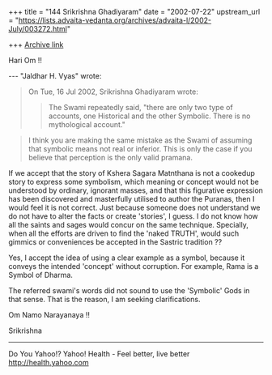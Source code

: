 +++
title = "144 Srikrishna Ghadiyaram"
date = "2002-07-22"
upstream_url = "https://lists.advaita-vedanta.org/archives/advaita-l/2002-July/003272.html"

+++
[Archive link](https://lists.advaita-vedanta.org/archives/advaita-l/2002-July/003272.html)

Hari Om !!

--- "Jaldhar H. Vyas" <jaldhar at BRAINCELLS.COM> wrote:
> On Tue, 16 Jul 2002, Srikrishna Ghadiyaram wrote:
>
> > The Swami repeatedly said, "there are only two
> type of accounts, one
> > Historical and the other Symbolic. There is no
> >mythological account."

>
> I think you are making the same mistake as the Swami
> of assuming that
> symbolic means not real or inferior.  This is only
> the case if you believe
> that perception is the only valid pramana.

If we accept that the story of Kshera Sagara Matnthana
is not a cookedup story to express some symbolism,
which meaning or concept would not be understood by
ordinary, ignorant masses, and that this figurative
expression has been discovered and masterfully
utilised to author the Puranas, then I would feel it
is not correct. Just because someone does not
understand we do not have to alter the facts or create
'stories', I guess. I do not know how all the saints
and sages would concur on the same technique.
Specially, when all the efforts are driven to find the
'naked TRUTH', would such gimmics or conveniences be
accepted in the Sastric tradition ??

Yes, I accept the idea of using a clear example as a
symbol, because it conveys the intended 'concept'
without corruption. For example, Rama is a Symbol of
Dharma.

The referred swami's words did not sound to use the
'Symbolic' Gods in that sense. That is the reason, I
am seeking clarifications.

Om Namo Narayanaya !!

Srikrishna

__________________________________________________
Do You Yahoo!?
Yahoo! Health - Feel better, live better
http://health.yahoo.com

